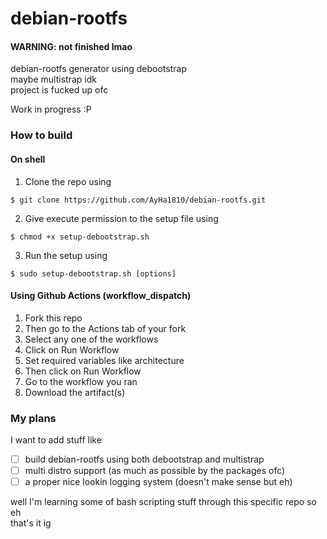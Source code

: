 # debian-rootfs
#### WARNING: not finished lmao
debian-rootfs generator using debootstrap <br />
maybe multistrap idk <br />
project is fucked up ofc

Work in progress :P 

### How to build
#### On shell
1. Clone the repo using 
```
$ git clone https://github.com/AyHa1810/debian-rootfs.git
```
2. Give execute permission to the setup file using
```
$ chmod +x setup-debootstrap.sh
```
3. Run the setup using
```
$ sudo setup-debootstrap.sh [options]
```

#### Using Github Actions (workflow_dispatch)
1. Fork this repo
2. Then go to the Actions tab of your fork
3. Select any one of the workflows
4. Click on Run Workflow
5. Set required variables like architecture
6. Then click on Run Workflow
7. Go to the workflow you ran
8. Download the artifact(s)

### My plans
I want to add stuff like
- [ ] build debian-rootfs using both debootstrap and multistrap
- [ ] multi distro support (as much as possible by the packages ofc)
- [ ] a proper nice lookin logging system (doesn't make sense but eh)

well I'm learning some of bash scripting stuff through this specific repo so eh <br />
that's it ig

